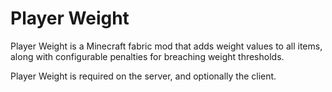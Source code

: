 # Player Weight
Player Weight is a Minecraft fabric mod that adds weight values to all items, along with configurable penalties for breaching weight thresholds.

Player Weight is required on the server, and optionally the client.